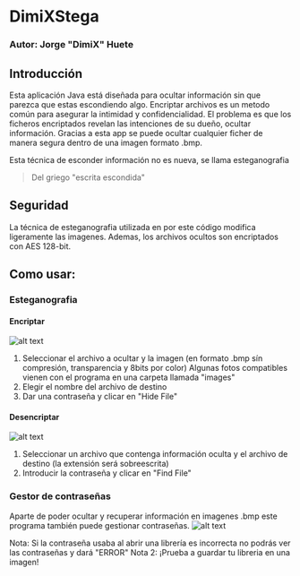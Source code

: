 # DimiXStega
### Autor: Jorge "**DimiX**" Huete

## Introducción
Esta aplicación Java está diseñada para ocultar información sin que parezca que estas escondiendo algo.
Encriptar archivos es un metodo común para asegurar la intimidad y confidencialidad. El problema es
que los ficheros encriptados revelan las intenciones de su dueño, ocultar información.
Gracias a esta app se puede ocultar cualquier ficher de manera segura dentro de una imagen formato .bmp.

Esta técnica de esconder información no es nueva, se llama esteganografia

>Del griego "escrita escondida"

## Seguridad
La técnica de esteganografia utilizada en por este código modifica ligeramente las imagenes.
Ademas, los archivos ocultos son encriptados con AES 128-bit.

## Como usar:
### Esteganografia
#### Encriptar
![alt text](https://i.imgur.com/RLCFo4V.png)
  1. Seleccionar el archivo a ocultar y la imagen (en formato .bmp sín compresión, transparencia y 8bits por color)
  Algunas fotos compatibles vienen con el programa en una carpeta llamada "images"
  2. Elegir el nombre del archivo de destino
  3. Dar una contraseña y clicar en "Hide File"
  
  #### Desencriptar
![alt text](https://imgur.com/z8hnuUf.png)
  1. Seleccionar un archivo que contenga información oculta y el archivo de destino (la extensión será sobreescrita)
  2. Introducir la contraseña y clicar en "Find File"
  
  ### Gestor de contraseñas
Aparte de poder ocultar y recuperar información en imagenes .bmp este programa también puede gestionar contraseñas.
![alt text](https://imgur.com/MBT9ZMb.png)

Nota: Si la contraseña usaba al abrir una librería es incorrecta no podrás ver las contraseñas y dará "ERROR"
Nota 2: ¡Prueba a guardar tu libreria en una imagen!

